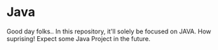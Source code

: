 # Java
Good day folks.. In this repository, it'll solely be focused on JAVA. How suprising! Expect some Java Project in the future.
